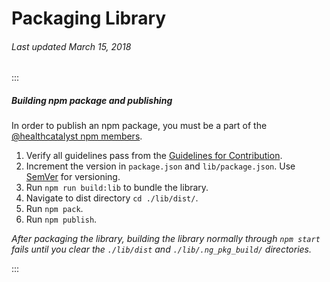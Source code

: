 # Packaging Library
###### Last updated March 15, 2018

:::
#####  Building npm package and publishing
In order to publish an npm package, you must be a part of the [@healthcatalyst npm members](https://www.npmjs.com/org/healthcatalyst/members).

1. Verify all guidelines pass from the [Guidelines for Contribution](http://cashmere.healthcatalyst.net/guides/contribution-guide).
1. Increment the version in `package.json` and `lib/package.json`. Use [SemVer](http://semver.org/) for versioning.
1. Run `npm run build:lib` to bundle the library.
1. Navigate to dist directory `cd ./lib/dist/`.
1. Run `npm pack`.
1. Run `npm publish`.

*After packaging the library, building the library normally through `npm start` fails until you clear the `./lib/dist` and `./lib/.ng_pkg_build/` directories.*

:::
